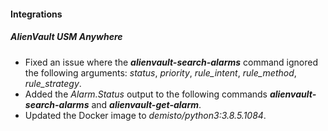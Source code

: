 
#### Integrations
##### AlienVault USM Anywhere
- Fixed an issue where the ***alienvault-search-alarms*** command ignored the following arguments: *status*, *priority*, *rule_intent*, *rule_method*, *rule_strategy*.
- Added the *Alarm.Status* output to the following commands ***alienvault-search-alarms*** and ***alienvault-get-alarm***.
- Updated the Docker image to *demisto/python3:3.8.5.1084*.
